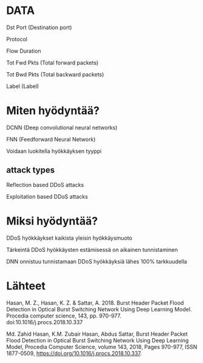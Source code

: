# DATA
Dst Port (Destination port)

Protocol

Flow Duration

Tot Fwd Pkts (Total forward packets)

Tot Bwd Pkts (Total backward packets)

Label (Label)

# Miten hyödyntää?


DCNN (Deep convolutional neural networks)

FNN (Feedforward Neural Network) 



Voidaan luokitella hyökkäyksen tyyppi

## attack types 

Reflection based DDoS attacks

Exploitation based DDoS attacks

# Miksi hyödyntää? 

DDoS hyökkäykset kaikista yleisin hyökkäysmuoto

Tärkeintä DDoS hyökkäysten estämisessä on aikainen tunnistaminen

DNN onnistuu tunnistamaan DDoS hyökkäyksiä lähes 100% tarkkuudella






# Lähteet

Hasan, M. Z., Hasan, K. Z. & Sattar, A. 2018. Burst Header Packet Flood Detection in Optical Burst Switching Network Using Deep Learning Model. Procedia computer science, 143, pp. 970-977. doi:10.1016/j.procs.2018.10.337

Md. Zahid Hasan, K.M. Zubair Hasan, Abdus Sattar,
Burst Header Packet Flood Detection in Optical Burst Switching Network Using Deep Learning Model, Procedia Computer Science, volume 143, 2018, Pages 970-977, ISSN 1877-0509, https://doi.org/10.1016/j.procs.2018.10.337.